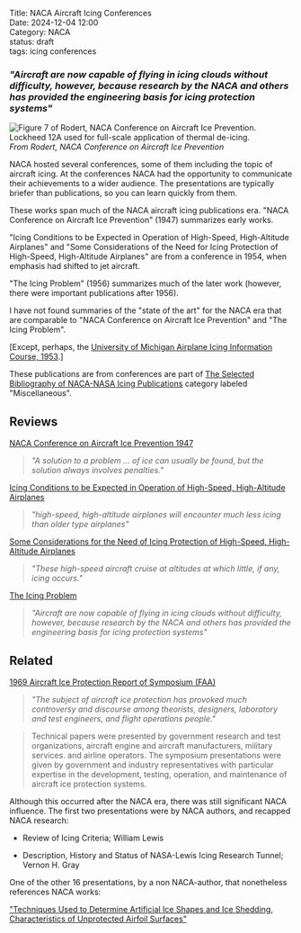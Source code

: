 Title: NACA Aircraft Icing Conferences  
Date: 2024-12-04 12:00  
Category: NACA  
status: draft  
tags: icing conferences  

### _"Aircraft are now capable of flying in icing clouds without difficulty, however, because research by the NACA and others has provided the engineering basis for icing protection systems"_  

![Figure 7 of Rodert, NACA Conference on Aircraft Ice Prevention. Lockheed 12A used for full-scale application of thermal de-icing.](/images%2FNACA%20Conference%20on%20Aircraft%20Ice%20Prevention%2FRodert%20Figure%207.png)  
_From Rodert, NACA Conference on Aircraft Ice Prevention_  

NACA hosted several conferences, some of them including the topic of aircraft icing. 
At the conferences NACA had the opportunity to communicate their achievements to a wider audience. 
The presentations are typically briefer than publications, 
so you can learn quickly from them.  

These works span much of the NACA aircraft icing publications era. 
"NACA Conference on Aircraft Ice Prevention" (1947) summarizes early works. 

"Icing Conditions to be Expected in Operation of High-Speed, High-Altitude Airplanes" and 
"Some Considerations of the Need for Icing Protection of High-Speed, High-Altitude Airplanes" 
are from a conference in 1954, when emphasis had shifted to jet aircraft.  

"The Icing Problem" (1956) summarizes much of the later work
(however, there were important publications after 1956). 

I have not found summaries of the "state of the art" for the NACA era  that are comparable to 
"NACA Conference on Aircraft Ice Prevention" and 
"The Icing Problem".  

[Except, perhaps, the [University of Michigan Airplane Icing Information Course, 1953]({filename}U%20of%20Michigan%20Icing.md).]  

These publications are from conferences are part of [The Selected Bibliography of NACA-NASA Icing Publications]({filename}The%20Historical%20Selected%20Bibliography%20of%20NACA-NASA%20Icing%20Publications.md) 
category labeled "Miscellaneous". 

## Reviews  

[NACA Conference on Aircraft Ice Prevention 1947]({filename}NACA%20Conference%20on%20Aircraft%20Ice%20Prevention.md)  

> _"A solution to a problem ... of ice can usually be found, but the solution always involves penalties."_  

[Icing Conditions to be Expected in Operation of High-Speed, High-Altitude Airplanes]({filename}high%20speed%20airplanes.md)  

> _"high-speed, high-altitude airplanes will encounter much less icing than older type airplanes"_  

[Some Considerations for the Need of Icing Protection of High-Speed, High-Altitude Airplanes]({filename}Considerations%20of%20the%20Need%20for%20Icing.md)  

> _"These high-speed aircraft cruise at altitudes at which little, if any, icing occurs."_  

[The Icing Problem]({filename}The%20Icing%20Problem.md)  

> _"Aircraft are now capable of flying in icing clouds without difficulty, however, because research by the NACA and others has provided the engineering basis for icing protection systems"_  

## Related  

[1969 Aircraft Ice Protection Report of Symposium (FAA)]({filename}1969%20Aircraft%20Ice%20Protection%20Report%20of%20Symposium.md)  

> _"The subject of aircraft ice protection has provoked much controversy and discourse among theorists, designers, laboratory and test engineers, and flight operations people."_  

>Technical papers were presented by government research and test
organizations, aircraft engine and aircraft manufacturers, military
services. and airline operators. The symposium presentations were
given by government and industry representatives with particular
expertise in the development, testing, operation, and maintenance
of aircraft ice protection systems.  

Although this occurred after the NACA era, there was still significant NACA influence. 
The first two presentations were by NACA authors, and recapped NACA research:    

- Review of Icing Criteria; William Lewis  

- Description, History and Status of NASA-Lewis Icing Research Tunnel; Vernon H. Gray  

One of the other 16 presentations, by a non NACA-author, that nonetheless references NACA works:  

["Techniques Used to Determine Artificial Ice Shapes and Ice Shedding, Characteristics of Unprotected Airfoil Surfaces"]({filename}wilder.md)  
